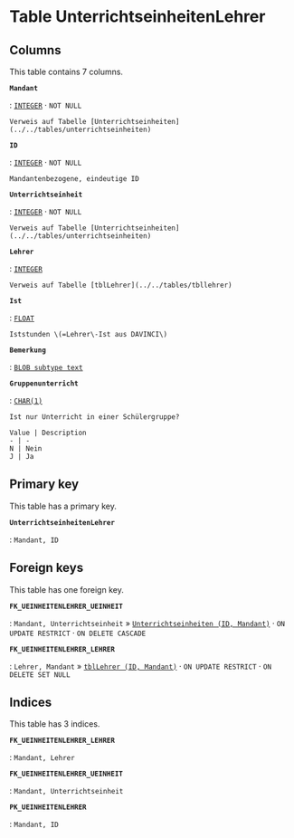 # Table **UnterrichtseinheitenLehrer**

## Columns

This table contains 7 columns.

**`Mandant`**

:   [`INTEGER`](https://firebirdsql.org/file/documentation/html/en/refdocs/fblangref40/firebird-40-language-reference.html#fblangref40-datatypes-inttypes) · `NOT NULL`

    Verweis auf Tabelle [Unterrichtseinheiten](../../tables/unterrichtseinheiten)

**`ID`**

:   [`INTEGER`](https://firebirdsql.org/file/documentation/html/en/refdocs/fblangref40/firebird-40-language-reference.html#fblangref40-datatypes-inttypes) · `NOT NULL`

    Mandantenbezogene, eindeutige ID

**`Unterrichtseinheit`**

:   [`INTEGER`](https://firebirdsql.org/file/documentation/html/en/refdocs/fblangref40/firebird-40-language-reference.html#fblangref40-datatypes-inttypes) · `NOT NULL`

    Verweis auf Tabelle [Unterrichtseinheiten](../../tables/unterrichtseinheiten)

**`Lehrer`**

:   [`INTEGER`](https://firebirdsql.org/file/documentation/html/en/refdocs/fblangref40/firebird-40-language-reference.html#fblangref40-datatypes-inttypes)

    Verweis auf Tabelle [tblLehrer](../../tables/tbllehrer)

**`Ist`**

:   [`FLOAT`](https://firebirdsql.org/file/documentation/html/en/refdocs/fblangref40/firebird-40-language-reference.html#fblangref40-datatypes-floattypes)

    Iststunden \(=Lehrer\-Ist aus DAVINCI\)

**`Bemerkung`**

:   [`BLOB subtype text`](https://firebirdsql.org/file/documentation/html/en/refdocs/fblangref40/firebird-40-language-reference.html#fblangref40-datatypes-bnrytypes)

**`Gruppenunterricht`**

:   [`CHAR(1)`](https://firebirdsql.org/file/documentation/html/en/refdocs/fblangref40/firebird-40-language-reference.html#fblangref40-datatypes-chartypes)

    Ist nur Unterricht in einer Schülergruppe?

    Value | Description
    - | -
    N | Nein
    J | Ja

## Primary key

This table has a primary key.

**`UnterrichtseinheitenLehrer`**

:   `Mandant, ID`

## Foreign keys

This table has one foreign key.

**`FK_UEINHEITENLEHRER_UEINHEIT`**

:   `Mandant, Unterrichtseinheit` » [`Unterrichtseinheiten (ID, Mandant)`](../../tables/unterrichtseinheiten) · `ON UPDATE RESTRICT` · `ON DELETE CASCADE`

**`FK_UEINHEITENLEHRER_LEHRER`**

:   `Lehrer, Mandant` » [`tblLehrer (ID, Mandant)`](../../tables/tbllehrer) · `ON UPDATE RESTRICT` · `ON DELETE SET NULL`

## Indices

This table has 3 indices.

**`FK_UEINHEITENLEHRER_LEHRER`**

:   `Mandant, Lehrer`

**`FK_UEINHEITENLEHRER_UEINHEIT`**

:   `Mandant, Unterrichtseinheit`

**`PK_UEINHEITENLEHRER`**

:   `Mandant, ID`
